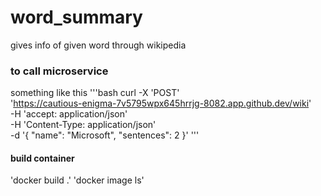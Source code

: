 # word_summary
gives info of given word through wikipedia




### to call microservice
something like this
'''bash
curl -X 'POST' \
  'https://cautious-enigma-7v5795wpx645hrrjg-8082.app.github.dev/wiki' \
  -H 'accept: application/json' \
  -H 'Content-Type: application/json' \
  -d '{
  "name": "Microsoft",
  "sentences": 2
}'
'''

#### build container
'docker build .'
'docker image ls'
